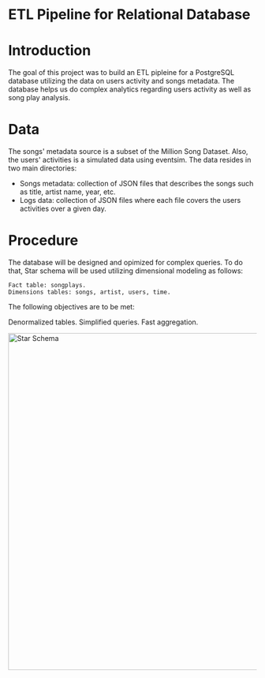 # ETL Pipeline for Relational Database

# Introduction

The goal of this project was to build an ETL pipleine for a PostgreSQL database utilizing the data on users activity and songs metadata. The database helps us do complex analytics regarding users activity as well as song play analysis.

# Data
The songs' metadata source is a subset of the Million Song Dataset. Also, the users' activities is a simulated data using eventsim. The data resides in two main directories:

  - Songs metadata: collection of JSON files that describes the songs such as title, artist name, year, etc.
  - Logs data: collection of JSON files where each file covers the users activities over a given day.


# Procedure
The database will be designed and opimized for complex queries. To do that, Star schema will be used utilizing dimensional modeling as follows:

    Fact table: songplays.
    Dimensions tables: songs, artist, users, time.

The following objectives are to be met:

Denormalized tables.
Simplified queries.
Fast aggregation.

<img width="683" alt="Star Schema" src="https://user-images.githubusercontent.com/85859888/121840558-6dab2d80-ccd4-11eb-9b01-5ad9a916eb46.png">

